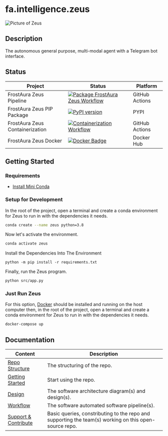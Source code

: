 # fa.intelligence.zeus
![Picture of Zeus](https://github.com/faGH/fa.intelligence.zeus/blob/main/src/icon.png?raw=true)
## Description
The autonomous general purpose, multi-modal agent with a Telegram bot interface.

## Status
| Project | Status | Platform
| --- | --- | --- |
| FrostAura Zeus Pipeline | [![Package FrostAura Zeus Workflow](https://github.com/faGH/fa.intelligence.zeus/actions/workflows/package_zeus_workflow.yml/badge.svg)](https://github.com/faGH/fa.intelligence.zeus/actions/workflows/package_zeus_workflow.yml) | GitHub Actions
| FrostAura Zeus PIP Package | [![PyPI version](https://badge.fury.io/py/frostaura.intelligence.zeus.svg)](https://badge.fury.io/py/frostaura.intelligence.zeus) | PYPI
| FrostAura Zeus Containerization | [![Containerization Workflow](https://github.com/faGH/fa.intelligence.zeus/actions/workflows/containerization_workflow.yml/badge.svg)](https://github.com/faGH/fa.intelligence.zeus/actions/workflows/containerization_workflow.yml) | GitHub Actions
| FrostAura Zeus Docker | [![Docker Badge](https://dockeri.co/image/frostaura/zeus)](https://dockeri.co/image/frostaura/bifrost) | Docker Hub

## Getting Started
### Requirements
- [Install Mini Conda](https://docs.conda.io/en/latest/miniconda.html)
### Setup for Development
In the root of the project, open a terminal and create a conda environment for Zeus to run in with the dependencies it needs.
```bash
conda create --name zeus python=3.8
```
Now let's activate the environment.
```bash
conda activate zeus
```
Install the Dependencies Into The Environment
```
python -m pip install -r requirements.txt
```
Finally, run the Zeus program.
```bash
python src/app.py
```
### Just Run Zeus
For this option, [Docker](https://docs.docker.com/get-docker/) should be installed and running on the host computer then, in the root of the project, open a terminal and create a conda environment for Zeus to run in with the dependencies it needs.
```bash
docker-compose up
```

## Documentation
| Content | Description
| -- | -- |
| [Repo Structure](.docs/repo_structure.md) | The structuring of the repo.
| [Getting Started](.docs/getting_started.md) | Start using the repo.
| [Design](.docs/design.md) | The software architecture diagram(s) and design(s).
| [Workflow](.docs/workflow.md) | The software automated software pipeline(s).
| [Support & Contribute](.docs/support_contribute.md) | Basic queries, constributing to the repo and supporting the team(s) working on this open-source repo.